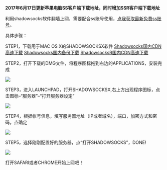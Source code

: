 **2017年6月17日更新苹果电脑SS客户端下载地址，同时增加SSR客户端下载地址**

利用shadowsocks软件翻墙上网，需要配合ss账号使用，[点我获取最新免费ss账号](https://github.com/Alvin9999/new-pac/wiki/ss%E5%85%8D%E8%B4%B9%E8%B4%A6%E5%8F%B7)。

具体步骤：

STEP1，下载用于MAC OS X的SHADOWSOCKSX软件 [Shadowsocks国内CDN高速下载](https://shimo.im/api/file/b0Um2Js1mBoqeMV4/attachments/AVAAymgzYrglH5XB)  [Shadowsocks国内备份下载](https://www.babel.cc/share.do?s=7105933012929395)    [ShadowsocksR国内CDN高速下载](https://shimo.im/api/file/b0Um2Js1mBoqeMV4/attachments/WvdlTiIPOOMDWPgV)

STEP2，打开下载的DMG文件，将程序图标拖到右边的APPLICATIONS，安装完成

![](https://raw.githubusercontent.com/Alvin9999/pac2/master/MAC1.png)

STEP3，进入LAUNCHPAD，打开SHADOWSOCKSX,右上方出现程序图标，点击图标–“服务器”–“打开服务器设定”

![](https://raw.githubusercontent.com/Alvin9999/pac2/master/MAC2.png)

STEP4，根据帐号信息，填写服务器地址（IP或者域名），端口，加密方式和密码，点确定

![](https://raw.githubusercontent.com/Alvin9999/pac2/master/MAC3.png)

STEP5，选择刚刚配置好的服务器，点“打开SHADOWSOCKS”，DONE!

![](https://raw.githubusercontent.com/Alvin9999/pac2/master/MAC4.png)

打开SAFARI或者CHROME开始上网吧！
